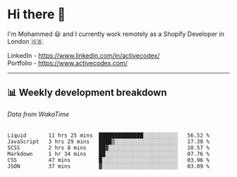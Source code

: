 # Hi there 👋

I'm Mohammed 😃 and I currently work remotely as a Shopify Developer in London 🇬🇧.

LinkedIn - https://www.linkedin.com/in/activecodex/
<br/>
Portfolio - https://www.activecodex.com/

---

## 📊 Weekly development breakdown
###### Data from WakaTime

<!--START_SECTION:waka-->

```text
Liquid       11 hrs 25 mins  ██████████████░░░░░░░░░░░   56.52 %
JavaScript   3 hrs 29 mins   ████▒░░░░░░░░░░░░░░░░░░░░   17.30 %
SCSS         2 hrs 8 mins    ██▓░░░░░░░░░░░░░░░░░░░░░░   10.57 %
Markdown     1 hr 34 mins    ██░░░░░░░░░░░░░░░░░░░░░░░   07.76 %
CSS          47 mins         █░░░░░░░░░░░░░░░░░░░░░░░░   03.96 %
JSON         37 mins         ▓░░░░░░░░░░░░░░░░░░░░░░░░   03.09 %
```

<!--END_SECTION:waka-->
